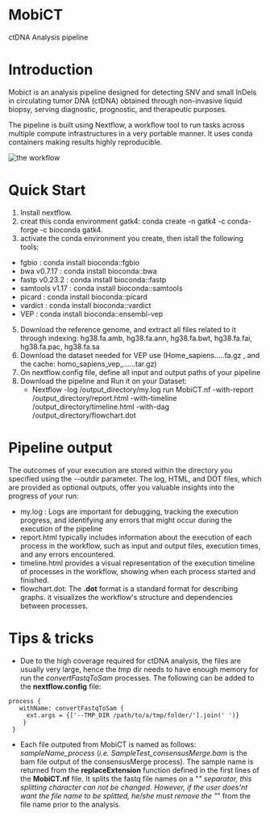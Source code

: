 # MobiCT
ctDNA Analysis pipeline 

# Introduction
Mobict is an analysis pipeline designed for detecting SNV and small InDels in circulating tumor DNA (ctDNA) obtained through non-invasive liquid biopsy, serving diagnostic, prognostic, and therapeutic purposes.

The pipeline is built using Nextflow, a workflow tool to run tasks across multiple compute infrastructures in a very portable manner. It uses conda containers making results highly reproducible.

<picture>
 <img alt="the workflow" src="https://github.com/Oussamadl/ctSOM/blob/main/pipeline.png">
</picture>

# Quick Start
1. Install nextflow.
2. creat this conda environment gatk4: conda create -n gatk4 -c conda-forge -c bioconda gatk4.
3. activate the conda environment you create, then istall the following tools:
  - fgbio  :  conda install bioconda::fgbio
  - bwa v0.7.17   :  conda install bioconda::bwa
  - fastp v0.23.2 :  conda install bioconda::fastp
  - samtools v1.17 :  conda install bioconda::samtools
  - picard : conda install bioconda::picard
  - vardict :  conda install bioconda::vardict
  - VEP :  conda install bioconda::ensembl-vep
5. Download the reference genome, and extract all files related to it through indexing: hg38.fa.amb, hg38.fa.ann, hg38.fa.bwt, hg38.fa.fai, hg38.fa.pac, hg38.fa.sa
6. Download the dataset needed for VEP use (Home_sapiens.....fa.gz , and the cache: homo_sapiens_vep_......tar.gz)
7. On nextflow.config file, define all input and output paths of your pipeline 
8. Download the pipeline and Run it on your Dataset:
   * Nextflow -log /output_directory/my.log run MobiCT.nf -with-report /output_directory/report.html -with-timeline /output_directory/timeline.html -with-dag /output_directory/flowchart.dot

# Pipeline output
The outcomes of your execution are stored within the directory you specified using the --outdir parameter. The log, HTML, and DOT files, which are provided as optional outputs, offer you valuable insights into the progress of your run:
- my.log : Logs are important for debugging, tracking the execution progress, and identifying any errors that might occur during the execution of the pipeline
- report.html typically includes information about the execution of each process in the workflow, such as input and output files, execution times, and any errors encountered.
- timeline.html provides a visual representation of the execution timeline of processes in the workflow, showing when each process started and finished.
- flowchart.dot: The **.dot** format is a standard format for describing graphs. it visualizes the workflow's structure and dependencies between processes.

# Tips & tricks
- Due to the high coverage required for ctDNA analysis, the files are usually very large, hence the *tmp* dir needs to have enough memory for run the *convertFastqToSam* processes. The following can be added to the **nextflow.config** file:

```
process {
   withName: convertFastqToSam {
     ext.args = {['--TMP_DIR /path/to/a/tmp/folder/'].join(' ')}
    }
 }
 ```
- Each file outputed from MobiCT is named as follows: *sampleName_process* (*i.e.* *SampleTest_consensusMerge.bam* is the bam file output of the consensusMerge process). The sample name is returned from the **replaceExtension** function defined in the first lines of the **MobiCT.nf** file. It splits the fastq file names on a "_" separator, this splitting character can not be changed. However, if the user does'nt want the file name to be splitted, he/she must remove the "_" from the file name prior to the analysis.
